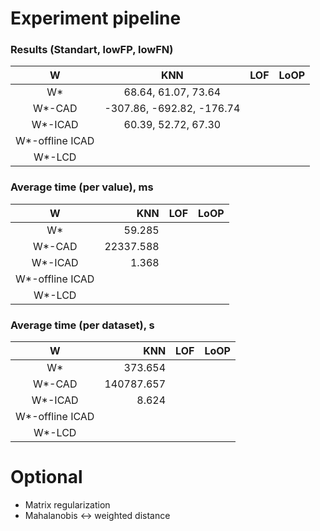 # Experiment pipeline

### Results (Standart, lowFP, lowFN)

|            W    |           KNN            |       LOF        |        LoOP       |
|:---------------:|:------------------------:|:----------------:|:-----------------:|
|        W*       |  68.64,   61.07,   73.64 |                  |                   |
|      W*-CAD     |-307.86, -692.82, -176.74 |                  |                   |
|     W*-ICAD     |  60.39,   52.72,   67.30 |                  |                   |
| W*-offline ICAD |                          |                  |                   |
|     W*-LCD      |                          |                  |                   |

### Average time (per value), ms

|            W    |          KNN        |       LOF        |        LoOP       |
|:---------------:|--------------------:|-----------------:|:-----------------:|
|        W*       |       59.285        |                  |                   |
|      W*-CAD     |    22337.588        |                  |                   |
|     W*-ICAD     |        1.368        |                  |                   |
| W*-offline ICAD |                     |                  |                   |
|     W*-LCD      |                     |                  |                   |

### Average time (per dataset), s

|            W    |          KNN        |       LOF        |        LoOP       |
|:---------------:|--------------------:|:----------------:|:-----------------:|
|        W*       |       373.654       |                  |                   |
|      W*-CAD     |    140787.657       |                  |                   |
|     W*-ICAD     |         8.624       |                  |                   |
| W*-offline ICAD |                     |                  |                   |
|     W*-LCD      |                     |                  |                   |


# Optional

* Matrix regularization
* Mahalanobis <-> weighted distance

